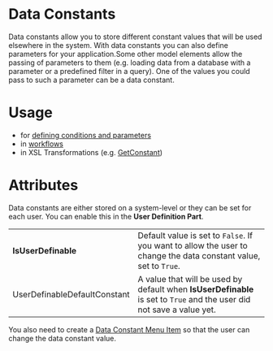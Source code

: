 # Data Constants

Data constants allow you to store different constant values that will be used elsewhere in the system. With data constants you can also define parameters for your application.Some other model elements allow the passing of parameters to them (e.g. loading data from a database with a parameter or a predefined filter in a query). One of the values you could pass to such a parameter can be a data constant.

# Usage

-   for [defining conditions and parameters](/t/Data-Constant-Reference)
-   in [workflows](/t/Sequential-Workflows)
-   in XSL Transformations (e.g. [GetConstant](/t/GetConstant))

# Attributes

Data constants are either stored on a system-level or they can be set for each user. You can enable this in the **User Definition Part**.

|                              |                                                                                                                        |
|------------------------------|------------------------------------------------------------------------------------------------------------------------|
| **IsUserDefinable**          | Default value is set to `False`. If you want to allow the user to change the data constant value, set to `True`.       |
| UserDefinableDefaultConstant | A value that will be used by default when **IsUserDefinable** is set to `True` and the user did not save a value yet.  |

You also need to create a [Data Constant Menu Item](/t/Data-Constant-Menu-Item) so that the user can change the data constant value.
